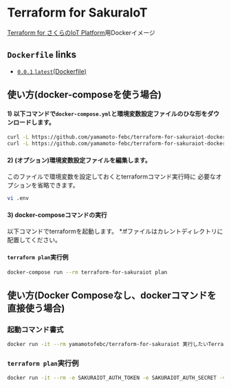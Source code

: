 # Terraform for SakuraIoT

[Terraform for さくらのIoT Platform](https://github.com/yamamoto-febc/terraform-provider-sakuraiot)用Dockerイメージ

## `Dockerfile` links

- [`0.0.1`,`latest`(Dockerfile)](https://github.com/yamamoto-febc/terraform-for-sakuraiot-docker/tree/master/0.0.1/)


## 使い方(docker-composeを使う場合)

#### 1) 以下コマンドで`docker-compose.yml`と環境変数設定ファイルのひな形をダウンロードします。

```bash
curl -L https://github.com/yamamoto-febc/terraform-for-sakuraiot-docker/raw/master/docker-compose.yml > docker-compose.yml
curl -L https://github.com/yamamoto-febc/terraform-for-sakuraiot-docker/raw/master/env-sample > .env
```

#### 2) (**オプション**)環境変数設定ファイルを編集します。

このファイルで環境変数を設定しておくとterraformコマンド実行時に
必要なオプションを省略できます。

```bash
vi .env
```

#### 3) docker-composeコマンドの実行

以下コマンドでterraformを起動します。
*.tfファイルはカレントディレクトリに配置してください。

#### `terraform plan`実行例
```bash
docker-compose run --rm terraform-for-sakuraiot plan
```

## 使い方(Docker Composeなし、dockerコマンドを直接使う場合)


### 起動コマンド書式

```bash
docker run -it --rm yamamotofebc/terraform-for-sakuraiot 実行したいTerraformサブコマンド
```

### `terraform plan`実行例
```bash
docker run -it --rm -e SAKURAIOT_AUTH_TOKEN -e SAKURAIOT_AUTH_SECRET -v $PWD:/work yamamotofebc/terraform-for-sakuraiot plan
```
